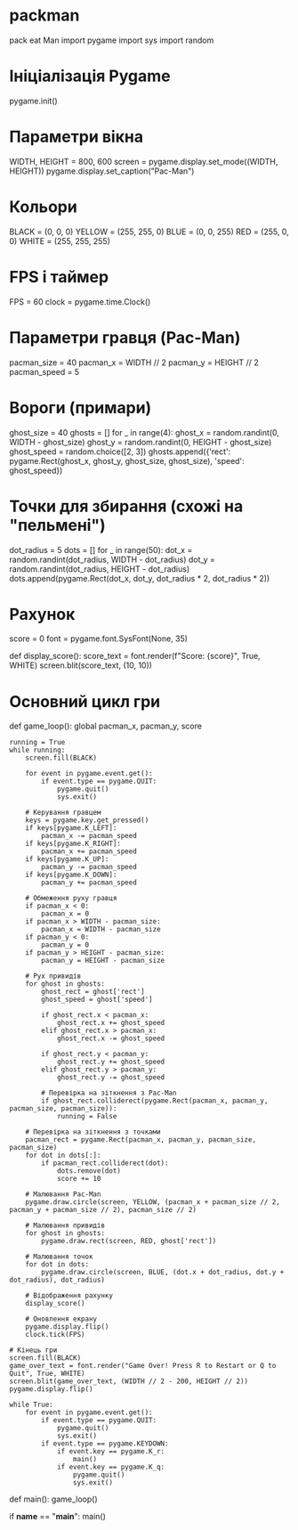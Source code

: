 # packman
pack eat Man
import pygame
import sys
import random

# Ініціалізація Pygame
pygame.init()

# Параметри вікна
WIDTH, HEIGHT = 800, 600
screen = pygame.display.set_mode((WIDTH, HEIGHT))
pygame.display.set_caption("Pac-Man")

# Кольори
BLACK = (0, 0, 0)
YELLOW = (255, 255, 0)
BLUE = (0, 0, 255)
RED = (255, 0, 0)
WHITE = (255, 255, 255)

# FPS і таймер
FPS = 60
clock = pygame.time.Clock()

# Параметри гравця (Pac-Man)
pacman_size = 40
pacman_x = WIDTH // 2
pacman_y = HEIGHT // 2
pacman_speed = 5

# Вороги (примари)
ghost_size = 40
ghosts = []
for _ in range(4):
    ghost_x = random.randint(0, WIDTH - ghost_size)
    ghost_y = random.randint(0, HEIGHT - ghost_size)
    ghost_speed = random.choice([2, 3])
    ghosts.append({'rect': pygame.Rect(ghost_x, ghost_y, ghost_size, ghost_size), 'speed': ghost_speed})

# Точки для збирання (схожі на "пельмені")
dot_radius = 5
dots = []
for _ in range(50):
    dot_x = random.randint(dot_radius, WIDTH - dot_radius)
    dot_y = random.randint(dot_radius, HEIGHT - dot_radius)
    dots.append(pygame.Rect(dot_x, dot_y, dot_radius * 2, dot_radius * 2))

# Рахунок
score = 0
font = pygame.font.SysFont(None, 35)

def display_score():
    score_text = font.render(f"Score: {score}", True, WHITE)
    screen.blit(score_text, (10, 10))

# Основний цикл гри
def game_loop():
    global pacman_x, pacman_y, score

    running = True
    while running:
        screen.fill(BLACK)

        for event in pygame.event.get():
            if event.type == pygame.QUIT:
                pygame.quit()
                sys.exit()

        # Керування гравцем
        keys = pygame.key.get_pressed()
        if keys[pygame.K_LEFT]:
            pacman_x -= pacman_speed
        if keys[pygame.K_RIGHT]:
            pacman_x += pacman_speed
        if keys[pygame.K_UP]:
            pacman_y -= pacman_speed
        if keys[pygame.K_DOWN]:
            pacman_y += pacman_speed

        # Обмеження руху гравця
        if pacman_x < 0:
            pacman_x = 0
        if pacman_x > WIDTH - pacman_size:
            pacman_x = WIDTH - pacman_size
        if pacman_y < 0:
            pacman_y = 0
        if pacman_y > HEIGHT - pacman_size:
            pacman_y = HEIGHT - pacman_size

        # Рух привидів
        for ghost in ghosts:
            ghost_rect = ghost['rect']
            ghost_speed = ghost['speed']

            if ghost_rect.x < pacman_x:
                ghost_rect.x += ghost_speed
            elif ghost_rect.x > pacman_x:
                ghost_rect.x -= ghost_speed

            if ghost_rect.y < pacman_y:
                ghost_rect.y += ghost_speed
            elif ghost_rect.y > pacman_y:
                ghost_rect.y -= ghost_speed

            # Перевірка на зіткнення з Pac-Man
            if ghost_rect.colliderect(pygame.Rect(pacman_x, pacman_y, pacman_size, pacman_size)):
                running = False

        # Перевірка на зіткнення з точками
        pacman_rect = pygame.Rect(pacman_x, pacman_y, pacman_size, pacman_size)
        for dot in dots[:]:
            if pacman_rect.colliderect(dot):
                dots.remove(dot)
                score += 10

        # Малювання Pac-Man
        pygame.draw.circle(screen, YELLOW, (pacman_x + pacman_size // 2, pacman_y + pacman_size // 2), pacman_size // 2)

        # Малювання привидів
        for ghost in ghosts:
            pygame.draw.rect(screen, RED, ghost['rect'])

        # Малювання точок
        for dot in dots:
            pygame.draw.circle(screen, BLUE, (dot.x + dot_radius, dot.y + dot_radius), dot_radius)

        # Відображення рахунку
        display_score()

        # Оновлення екрану
        pygame.display.flip()
        clock.tick(FPS)

    # Кінець гри
    screen.fill(BLACK)
    game_over_text = font.render("Game Over! Press R to Restart or Q to Quit", True, WHITE)
    screen.blit(game_over_text, (WIDTH // 2 - 200, HEIGHT // 2))
    pygame.display.flip()

    while True:
        for event in pygame.event.get():
            if event.type == pygame.QUIT:
                pygame.quit()
                sys.exit()
            if event.type == pygame.KEYDOWN:
                if event.key == pygame.K_r:
                    main()
                if event.key == pygame.K_q:
                    pygame.quit()
                    sys.exit()

def main():
    game_loop()

if __name__ == "__main__":
    main()
